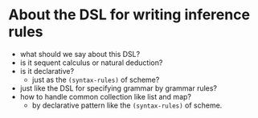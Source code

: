 # About the DSL for writing inference rules
- what should we say about this DSL?
- is it sequent calculus or natural deduction?
- is it declarative?
  - just as the `(syntax-rules)` of scheme?
- just like the DSL for specifying grammar by grammar rules?
- how to handle common collection like list and map?
  - by declarative pattern like the `(syntax-rules)` of scheme.

